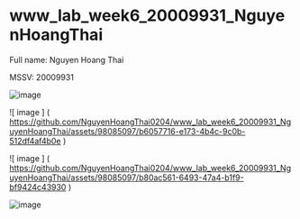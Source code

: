  # www_lab_week6_20009931_NguyenHoangThai 
 
 Full name: Nguyen Hoang Thai 
 
 MSSV: 20009931 

![image](https://github.com/NguyenHoangThai0204/www_lab_week6_20009931_NguyenHoangThai/assets/98085097/9e078a0d-3068-4b84-ae3d-c8e64f642372)

 ![ image ] ( https://github.com/NguyenHoangThai0204/www_lab_week6_20009931_NguyenHoangThai/assets/98085097/b6057716-e173-4b4c-9c0b-512df4af4b0e ) 
 
 ![ image ] ( https://github.com/NguyenHoangThai0204/www_lab_week6_20009931_NguyenHoangThai/assets/98085097/b80ac561-6493-47a4-b1f9-bf9424c43930 ) 
 
 ![image](https://github.com/NguyenHoangThai0204/www_lab_week6_20009931_NguyenHoangThai/assets/98085097/1b91bef3-2324-4683-92d3-3c59e7c5510e)
 
 
